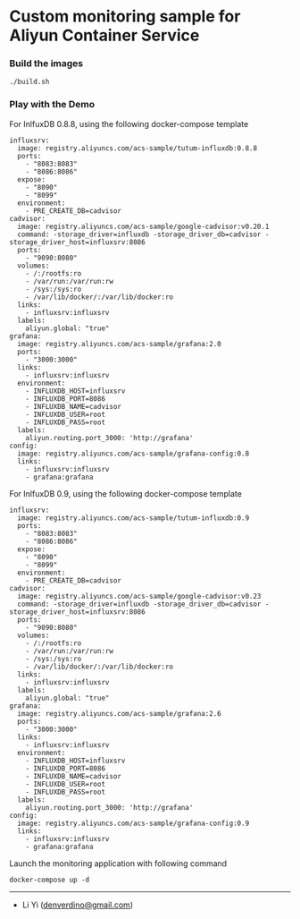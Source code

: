 # Custom monitoring sample for Aliyun Container Service

### Build the images

```
./build.sh
```

### Play with the Demo

For InlfuxDB 0.8.8, using the following docker-compose template

```
influxsrv:
  image: registry.aliyuncs.com/acs-sample/tutum-influxdb:0.8.8
  ports:
    - "8083:8083"
    - "8086:8086"
  expose:
    - "8090"
    - "8099"
  environment:
    - PRE_CREATE_DB=cadvisor
cadvisor:
  image: registry.aliyuncs.com/acs-sample/google-cadvisor:v0.20.1
  command: -storage_driver=influxdb -storage_driver_db=cadvisor -storage_driver_host=influxsrv:8086
  ports:
    - "9090:8080"
  volumes:
    - /:/rootfs:ro
    - /var/run:/var/run:rw
    - /sys:/sys:ro
    - /var/lib/docker/:/var/lib/docker:ro
  links:
    - influxsrv:influxsrv
  labels:
    aliyun.global: "true"
grafana:
  image: registry.aliyuncs.com/acs-sample/grafana:2.0
  ports:
    - "3000:3000"
  links:
    - influxsrv:influxsrv
  environment:
    - INFLUXDB_HOST=influxsrv
    - INFLUXDB_PORT=8086
    - INFLUXDB_NAME=cadvisor
    - INFLUXDB_USER=root
    - INFLUXDB_PASS=root
  labels:
    aliyun.routing.port_3000: 'http://grafana'
config:
  image: registry.aliyuncs.com/acs-sample/grafana-config:0.8
  links:
    - influxsrv:influxsrv
    - grafana:grafana

```

For InlfuxDB 0.9, using the following docker-compose template

```
influxsrv:
  image: registry.aliyuncs.com/acs-sample/tutum-influxdb:0.9
  ports:
    - "8083:8083"
    - "8086:8086"
  expose:
    - "8090"
    - "8099"
  environment:
    - PRE_CREATE_DB=cadvisor
cadvisor:
  image: registry.aliyuncs.com/acs-sample/google-cadvisor:v0.23
  command: -storage_driver=influxdb -storage_driver_db=cadvisor -storage_driver_host=influxsrv:8086
  ports:
    - "9090:8080"
  volumes:
    - /:/rootfs:ro
    - /var/run:/var/run:rw
    - /sys:/sys:ro
    - /var/lib/docker/:/var/lib/docker:ro
  links:
    - influxsrv:influxsrv
  labels:
    aliyun.global: "true"
grafana:
  image: registry.aliyuncs.com/acs-sample/grafana:2.6
  ports:
    - "3000:3000"
  links:
    - influxsrv:influxsrv
  environment:
    - INFLUXDB_HOST=influxsrv
    - INFLUXDB_PORT=8086
    - INFLUXDB_NAME=cadvisor
    - INFLUXDB_USER=root
    - INFLUXDB_PASS=root
  labels:
    aliyun.routing.port_3000: 'http://grafana'
config:
  image: registry.aliyuncs.com/acs-sample/grafana-config:0.9
  links:
    - influxsrv:influxsrv
    - grafana:grafana
```

Launch the monitoring application with following command

```
docker-compose up -d
```

-------------------
* Li Yi (denverdino@gmail.com)